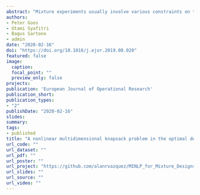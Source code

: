 ```yaml
---
abstract: "Mixture experiments usually involve various constraints on the proportions of the ingredients of the mixture under study. In this paper, inspired by the fact that the available stock of certain ingredients is often limited, we focus on a new type of constraint, which we refer to as an ingredient availability constraint. This type of constraint substantially complicates the search for optimal designs for mixture experiments. One difficulty, for instance, is that the optimal number of experimental runs is not known a priori. The resulting optimal experimental design problem belongs to the class of nonlinear nonseparable multidimensional knapsack problems. We present a variable neighborhood search algorithm as well as a mixed integer nonlinear programming approach to tackle the problem to identify D- and I-optimal designs for mixture experiments when there is a limited stock of certain ingredients, and we show that the variable neighborhood search algorithm is highly competitive in terms of solution quality and computing time."
authors:
- Peter Goos
- Utami Syafitri
- Bagus Sartono
- admin
date: "2020-02-16"
doi: "https://doi.org/10.1016/j.ejor.2019.08.020"
featured: false
image:
  caption:
  focal_point: ""
  preview_only: false
projects:
publication: 'European Journal of Operational Research'
publication_short: 
publication_types:
- "2"
publishDate: "2020-02-16"
slides:
summary:
tags:
- published
title: "A nonlinear multidimensional knapsack problem in the optimal design of mixture experiments"
url_code: ""
url_dataset: ""
url_pdf: ""
url_poster: ""
url_project: "https://github.com/alanrvazquez/MINLP_for_Mixture_Designs"
url_slides: ""
url_source: ""
url_video: ""
---
```


